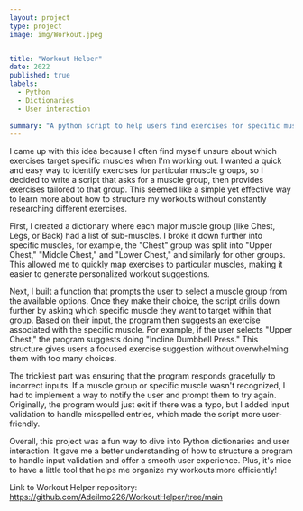 ```yaml
---
layout: project
type: project
image: img/Workout.jpeg


title: "Workout Helper"
date: 2022
published: true
labels:
  - Python
  - Dictionaries
  - User interaction
    
summary: "A python script to help users find exercises for specific muscle groups."
---
```


<div class="text-center p-4">
</div>

I came up with this idea because I often find myself unsure about which exercises target specific muscles when I'm working out. I wanted a quick and easy way to identify exercises for particular muscle groups, so I decided to write a script that asks for a muscle group, then provides exercises tailored to that group. This seemed like a simple yet effective way to learn more about how to structure my workouts without constantly researching different exercises.

First, I created a dictionary where each major muscle group (like Chest, Legs, or Back) had a list of sub-muscles. I broke it down further into specific muscles, for example, the "Chest" group was split into "Upper Chest," "Middle Chest," and "Lower Chest," and similarly for other groups. This allowed me to quickly map exercises to particular muscles, making it easier to generate personalized workout suggestions.

Next, I built a function that prompts the user to select a muscle group from the available options. Once they make their choice, the script drills down further by asking which specific muscle they want to target within that group. Based on their input, the program then suggests an exercise associated with the specific muscle. For example, if the user selects "Upper Chest," the program suggests doing "Incline Dumbbell Press." This structure gives users a focused exercise suggestion without overwhelming them with too many choices.

The trickiest part was ensuring that the program responds gracefully to incorrect inputs. If a muscle group or specific muscle wasn't recognized, I had to implement a way to notify the user and prompt them to try again. Originally, the program would just exit if there was a typo, but I added input validation to handle misspelled entries, which made the script more user-friendly.

Overall, this project was a fun way to dive into Python dictionaries and user interaction. It gave me a better understanding of how to structure a program to handle input validation and offer a smooth user experience. Plus, it's nice to have a little tool that helps me organize my workouts more efficiently!

Link to Workout Helper repository: https://github.com/Adeilmo226/WorkoutHelper/tree/main
